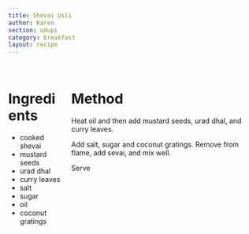 ```yaml
---
title: Shevai Usli
author: Karen
section: udupi
category: breakfast
layout: recipe
---
```


<br>
<div class='columns'> <div class='column is-one-third p-3' markdown='1'>

# Ingredients


* cooked shevai
* mustard seeds
* urad dhal
* curry leaves
* salt
* sugar
* oil
* coconut gratings



</div> <div class='column is-two-thirds p-3' markdown='1'>

# Method


Heat oil and then add mustard seeds, urad dhal, and curry leaves.

Add salt, sugar and coconut gratings. Remove from flame, add sevai, and mix well. 

Serve


</div> </div>